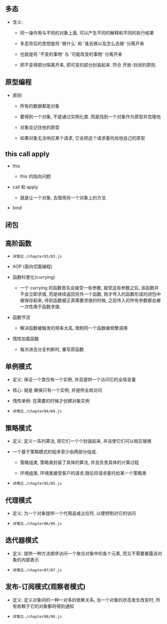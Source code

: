 ## 多态

- 含义: 
    
    - 同一操作用与不同的对象上面, 可以产生不同的解释和不同的执行结果
    
    - 多态背后的思想是将 '做什么' 和 '谁去做以及怎么去做' 分离开来
    
    - 也就是将 '不变的事物' 与 '可能改变的事物' 分离开来
    
    - 把不变得部分隔离开来, 把可变的部分封装起来. 符合 开放-封闭的原则.

## 原型编程

- 原则:

    - 所有的数据都是对象
    
    - 要得到一个对象, 不是通过实例化类. 而是找到一个对象作为原型并克隆他
    
    - 对象会记住他的原型
    
    - 如果对象无法响应某个请求, 它会把这个请求委托给他自己的原型

## this call apply

- this

    - this 的指向问题
    
- call 和 apply

    - 就是让一个对象, 去借用另一个对象上的方法 
    
- bind

## 闭包

## 高阶函数

- `详情见./chapter03/03.js`

- AOP (面向切面编程)

- 函数科里化(currying)

    - 一个 currying 的函数首先会接受一些参数, 接受这些参数之后, 该函数并不会立即求值, 而是继续返回另外一个函数, 刚才传入的函数形成的闭包中被保存起来, 待到函数被正真需要求值的时候, 之前传入的所有参数都会被一次性用于函数求值.
    
- 函数节流

    - 解决函数被触发的频率太高, 限制同一个函数被频繁调用 
    
- 惰性加载函数
    
    - 每次进去分支判断时, 重写原函数
    
## 单例模式

- 定义: 保证一个类仅有一个实例, 并且提供一个访问它的全局变量

- 核心: 就是 确保只有一个实例, 并提供全局访问

- 惰性单例: 在需要的时候才创建对象实例

- `详情见./chapter04/04.js`
    
## 策略模式

- 定义: 定义一系列算法, 把它们一个个封装起来, 并且使它们可以相互替换

- 一个基于策略模式的程序至少由两部分组成.

    - 策略组类, 策略类封装了具体的算法, 并且负责具体的计算过程
    
    - 环境组类, 环境类接受客户的请求,随后将请求委托给某一个策略类

- `详情见./chapter05/05.js`

## 代理模式

- 定义: 为一个对象提供一个代用品或占位符, 以便控制对它的访问

- `详情见./chapter06/06.js`

## 迭代器模式

- 定义: 提供一种方法顺序访问一个聚合对象中的各个元素, 而又不需要暴露该对象的内部表示

- `详情见./chapter07/07.js`

## 发布-订阅模式(观察者模式)

- 定义: 定义对象间的一种一对多的依赖关系, 当一个对象的状态发生改变时, 所有依赖于它的对象都将得到通知

- `详情见./chapter08/08.js`

























    
    
    
    
    
    
    
    
    
    
    
    
    
    
    
    
    
    
    
    
    
    
    
    
    
    
    
    
    
    
    
    
    
    
    
    
    
    
    
    
    
